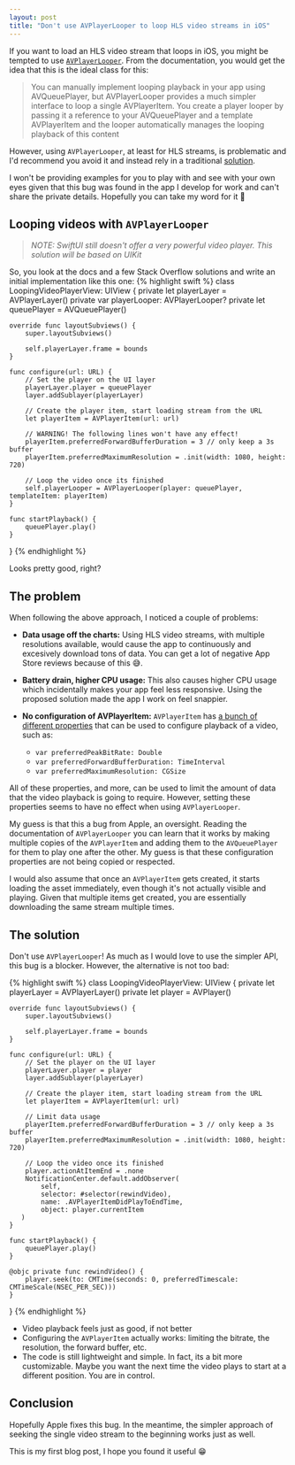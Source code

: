 ```yaml
---
layout: post
title: "Don't use AVPlayerLooper to loop HLS video streams in iOS"
---
```


If you want to load an HLS video stream that loops in iOS, you might be tempted to use
[`AVPlayerLooper`](https://developer.apple.com/documentation/avfoundation/avplayerlooper).
From the documentation, you would get the idea that this is the ideal class
for this:

> You can manually implement looping playback in your app using AVQueuePlayer, 
> but AVPlayerLooper provides a much simpler interface to loop a single AVPlayerItem. 
> You create a player looper by passing it a reference to your AVQueuePlayer 
> and a template AVPlayerItem and the looper automatically manages the looping 
> playback of this content

However, using `AVPlayerLooper`, at least for HLS streams, is problematic and
I'd recommend you avoid it and instead rely in a traditional [solution](#the-solution).

I won't be providing examples for you to play with and see with your own eyes
given that this bug was found in the app I develop for work and can't share
the private details. Hopefully you can take my word for it 🙂

## Looping videos with `AVPlayerLooper`

> _NOTE: SwiftUI still doesn't offer a very powerful video player. This solution will be
based on UIKit_

So, you look at the docs and a few Stack Overflow solutions and write an initial
implementation like this one:
{% highlight swift %}
class LoopingVideoPlayerView: UIView {
    private let playerLayer = AVPlayerLayer()
    private var playerLooper: AVPlayerLooper?
    private let queuePlayer = AVQueuePlayer()

    override func layoutSubviews() {
        super.layoutSubviews()

        self.playerLayer.frame = bounds
    }

    func configure(url: URL) {
        // Set the player on the UI layer
        playerLayer.player = queuePlayer
        layer.addSublayer(playerLayer)

        // Create the player item, start loading stream from the URL
        let playerItem = AVPlayerItem(url: url)

        // WARNING! The following lines won't have any effect!
        playerItem.preferredForwardBufferDuration = 3 // only keep a 3s buffer
        playerItem.preferredMaximumResolution = .init(width: 1080, height: 720)

        // Loop the video once its finished
        self.playerLooper = AVPlayerLooper(player: queuePlayer, templateItem: playerItem)
    }

    func startPlayback() {
        queuePlayer.play()
    }
}
{% endhighlight %}

Looks pretty good, right?

## The problem

When following the above approach, I noticed a couple of problems:
- **Data usage off the charts:**
Using HLS video streams, with multiple resolutions available,
would cause the app to continuously and excesively download tons of data.
You can get a lot of negative App Store reviews because of this 😅.

- **Battery drain, higher CPU usage:**
This also causes higher CPU usage which incidentally makes your app feel less
responsive. Using the proposed solution made the app I work on feel snappier.

- **No configuration of AVPlayerItem:**
`AVPlayerItem` has [a bunch of different properties](https://developer.apple.com/documentation/avfoundation/avplayeritem#2528249)
that can be used to configure playback of a video, such as:
	* `var preferredPeakBitRate: Double`
	* `var preferredForwardBufferDuration: TimeInterval`
	* `var preferredMaximumResolution: CGSize`

All of these properties, and more, can be used to limit the amount of data
that the video playback is going to require.
However, setting these properties seems to have no effect when using `AVPlayerLooper`.

My guess is that this a bug from Apple, an oversight. Reading the documentation
of `AVPlayerLooper` you can learn that it works by making multiple copies
of the `AVPlayerItem` and adding them to the `AVQueuePlayer` for them to play
one after the other. My guess is that these configuration properties are not
being copied or respected.

I would also assume that once an `AVPlayerItem` gets created, it starts loading
the asset immediately, even though it's not actually visible and playing. Given
that multiple items get created, you are essentially downloading the same stream
multiple times.

## The solution

Don't use `AVPlayerLooper`! As much as I would love to use the simpler API, this
bug is a blocker. However, the alternative is not too bad:

{% highlight swift %}
class LoopingVideoPlayerView: UIView {
    private let playerLayer = AVPlayerLayer()
    private let player = AVPlayer()

    override func layoutSubviews() {
        super.layoutSubviews()

        self.playerLayer.frame = bounds
    }

    func configure(url: URL) {
        // Set the player on the UI layer
        playerLayer.player = player
        layer.addSublayer(playerLayer)

        // Create the player item, start loading stream from the URL
        let playerItem = AVPlayerItem(url: url)

        // Limit data usage
        playerItem.preferredForwardBufferDuration = 3 // only keep a 3s buffer
        playerItem.preferredMaximumResolution = .init(width: 1080, height: 720)

        // Loop the video once its finished
        player.actionAtItemEnd = .none
        NotificationCenter.default.addObserver(
            self,
            selector: #selector(rewindVideo),
            name: .AVPlayerItemDidPlayToEndTime,
            object: player.currentItem
       )
    }

    func startPlayback() {
        queuePlayer.play()
    }

    @objc private func rewindVideo() {
        player.seek(to: CMTime(seconds: 0, preferredTimescale: CMTimeScale(NSEC_PER_SEC)))
    }
}
{% endhighlight %}

* Video playback feels just as good, if not better
* Configuring the `AVPlayerItem` actually works: limiting the bitrate, the
resolution, the forward buffer, etc.
* The code is still lightweight and simple. In fact, its a bit more customizable.
Maybe you want the next time the video plays to start at a different position. 
You are in control.

## Conclusion

Hopefully Apple fixes this bug. In the meantime, the simpler approach of seeking
the single video stream to the beginning works just as well.

This is my first blog post, I hope you found it useful 😁
